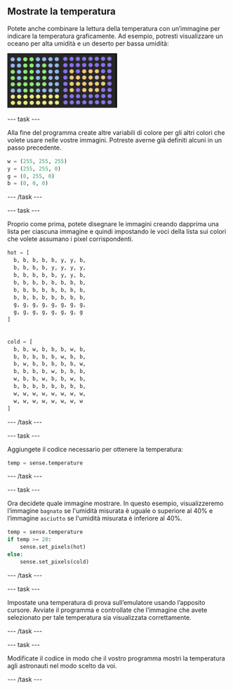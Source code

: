 ## Mostrate la temperatura

Potete anche combinare la lettura della temperatura con un’immagine per indicare la temperatura graficamente. Ad esempio, potresti visualizzare un oceano per alta umidità e un deserto per bassa umidità:

![Caldo e freddo](images/wet-dry.png)

\--- task \---

Alla fine del programma create altre variabili di colore per gli altri colori che volete usare nelle vostre immagini. Potreste averne già definiti alcuni in un passo precedente.

```python
w = (255, 255, 255)
y = (255, 255, 0)
g = (0, 255, 0)
b = (0, 0, 0)
```

\--- /task \---

\--- task \---

Proprio come prima, potete disegnare le immagini creando dapprima una lista per ciascuna immagine e quindi impostando le voci della lista sui colori che volete assumano i pixel corrispondenti.

```python
hot = [
  b, b, b, b, b, y, y, b,
  b, b, b, b, y, y, y, y,
  b, b, b, b, b, y, y, b,
  b, b, b, b, b, b, b, b,
  b, b, b, b, b, b, b, b,
  b, b, b, b, b, b, b, b,
  g, g, g, g, g, g, g, g,
  g, g, g, g, g, g, g, g
]


cold = [
  b, b, w, b, b, b, w, b,
  b, b, b, b, b, w, b, b,
  b, w, b, b, b, b, b, w,
  b, b, b, b, w, b, b, b,
  w, b, b, w, b, b, w, b,
  b, b, b, b, b, b, b, b,
  w, w, w, w, w, w, w, w,
  w, w, w, w, w, w, w, w
]
```

\--- /task \---

\--- task \---

Aggiungete il codice necessario per ottenere la temperatura:

```python
temp = sense.temperature
```

\--- /task \---

\--- task \---

Ora decidete quale immagine mostrare. In questo esempio, visualizzeremo l’immagine `bagnato` se l'umidità misurata è uguale o superiore al 40% e l’immagine `asciutto` se l'umidità misurata è inferiore al 40%.

```python
temp = sense.temperature
if temp >= 20:
    sense.set_pixels(hot)
else:
    sense.set_pixels(cold)
```

\--- /task \---

\--- task \---

Impostate una temperatura di prova sull’emulatore usando l’apposito cursore. Avviate il programma e controllate che l’immagine che avete selezionato per tale temperatura sia visualizzata correttamente.

\--- /task \---

\--- task \---

Modificate il codice in modo che il vostro programma mostri la temperatura agli astronauti nel modo scelto da voi.

\--- /task \---